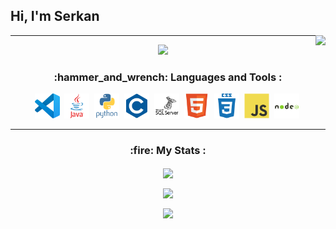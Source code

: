 <div>
  <h2 align="left">Hi, I'm Serkan</h2> 
  <img align="right" src="https://shields-io-visitor-counter.herokuapp.com/badge?page=serkankorkut17&label=Counter&labelColor=000000&logo=GitHub&logoColor=FFFFFF&color=1D70B8&style=for-the-badge"/>
</div>

<hr>

<div id="header" align="center">
  <img src="https://media.giphy.com/media/3oKIPnAiaMCws8nOsE/giphy.gif" width="400"/>
</div>
<div align="center">
 <h3 align="center">:hammer_and_wrench: Languages and Tools :</h3>
  <img src="https://github.com/devicons/devicon/blob/master/icons/vscode/vscode-original.svg" title="Vscode" alt="vscode" width="40" height="40"/>&nbsp;
  <img src="https://github.com/devicons/devicon/blob/master/icons/java/java-original-wordmark.svg" title="Java" alt="Java" width="40" height="40"/>&nbsp;
  <img src="https://github.com/devicons/devicon/blob/master/icons/python/python-original-wordmark.svg" title="Python" alt="Python" width="40" height="40"/>&nbsp;
  <img src="https://github.com/devicons/devicon/blob/master/icons/c/c-plain.svg" title="C" alt="C" width="40" height="40"/>&nbsp;
   <img src="https://github.com/devicons/devicon/blob/master/icons/microsoftsqlserver/microsoftsqlserver-plain-wordmark.svg" title="MSSQL" alt="MSSQL" width="40" height="40"/>&nbsp;
    <img src="https://github.com/devicons/devicon/blob/master/icons/html5/html5-original.svg" title="HTML5" alt="HTML" width="40" height="40"/>&nbsp;
  <img src="https://github.com/devicons/devicon/blob/master/icons/css3/css3-plain-wordmark.svg"  title="CSS3" alt="CSS" width="40" height="40"/>&nbsp;
  <img src="https://github.com/devicons/devicon/blob/master/icons/javascript/javascript-original.svg" title="JavaScript" alt="JavaScript" width="40" height="40"/>&nbsp;
  <img src="https://github.com/devicons/devicon/blob/master/icons/nodejs/nodejs-original-wordmark.svg" title="NodeJS" alt="NodeJS" width="40" height="40"/>&nbsp;
 
  <hr>

  <h3 align="center">:fire: My Stats :</h3>

<p> <img align="center" src="http://github-readme-streak-stats.herokuapp.com?user=serkankorkut17&theme=dark&background=000000"/> </p>

<p> <img align="center" src="https://github-readme-stats.vercel.app/api/top-langs/?username=serkankorkut17&layout=compact&theme=vision-friendly-dark"/> </p>

<p> <img align="center" src="https://github-readme-stats.vercel.app/api?username=serkankorkut17&count_private=true&show_icons=true&theme=vision-friendly-dark"/> </p>
</div>

<!--
**serkankorkut17/serkankorkut17** is a ✨ _special_ ✨ repository because its `README.md` (this file) appears on your GitHub profile.
[![Top Langs](https://github-readme-stats.vercel.app/api/top-langs/?username=serkankorkut17)](https://github.com/anuraghazra/github-readme-stats)
Here are some ideas to get you started:

https://www.sitepoint.com/github-profile-readme/
https://github.com/anuraghazra/github-readme-stats
https://sarah-hart-landolt.medium.com/6-easy-steps-to-create-a-beautiful-github-profile-readme-edc7840b2c7
https://github.com/devicons/devicon/tree/master/icons

- 🔭 I’m currently working on ...
- 🌱 I’m currently learning ...
- 👯 I’m looking to collaborate on ...
- 🤔 I’m looking for help with ...
- 💬 Ask me about ...
- 📫 How to reach me: ...
- 😄 Pronouns: ...
- ⚡ Fun fact: ...

<div align="center" id="badges">
  <a href="https://tr.linkedin.com/in/serkankorkut17">
    <img src="https://img.shields.io/badge/LinkedIn-blue?style=for-the-badge&logo=linkedin&logoColor=white" alt="LinkedIn Badge"/>
  </a>
  <a href="your-youtube-URL">
    <img src="https://img.shields.io/badge/YouTube-red?style=for-the-badge&logo=youtube&logoColor=white" alt="Youtube Badge"/>
  </a>
  <a href="your-twitter-URL">
    <img src="https://img.shields.io/badge/Twitter-blue?style=for-the-badge&logo=twitter&logoColor=white" alt="Twitter Badge"/>
  </a>
</div>


<p align="left"> <img align="center" src="[![GitHub Streak](http://github-readme-streak-stats.herokuapp.com?user=serkankorkut17&theme=dark&background=000000)](https://git.io/streak-stats)"/> </p>

<p align="left"> <img align="center" src="[![Top Langs](https://github-readme-stats.vercel.app/api/top-langs/?username=serkankorkut17&layout=compact&theme=vision-friendly-dark)](https://github.com/anuraghazra/github-readme-stats)"/> </p>

<p align="left"> <img align="center" src="[![GitHub stats](https://github-readme-stats.vercel.app/api?username=serkankorkut17&count_private=true&show_icons=true&theme=vision-friendly-dark)](https://github.com/anuraghazra/github-readme-stats)"/> </p>


<p align="left"><h1>Hi, I'm Serkan</h1> <img align="right" src="https://shields-io-visitor-counter.herokuapp.com/badge?page=serkankorkut17&label=Counter&labelColor=000000&logo=GitHub&logoColor=FFFFFF&color=1D70B8&style=for-the-badge"/> </p>
-->
